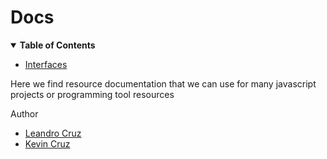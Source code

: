# Docs

<details open>
<summary><b>Table of Contents</b></summary>

- [Interfaces](./interfaces/README.md)
</details>

Here we find resource documentation that we can use for many javascript projects or programming tool resources

Author
- [Leandro Cruz](https://github.com/LeandroGCruzP)
- [Kevin Cruz](https://github.com/KevinMCruzP)
